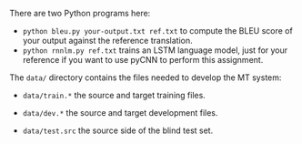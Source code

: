 There are two Python programs here:

 - `python bleu.py your-output.txt ref.txt` to compute the BLEU score of your output against the reference translation.
 - `python rnnlm.py ref.txt` trains an LSTM language model, just for your reference if you want to use pyCNN to perform this assignment.

The `data/` directory contains the files needed to develop the MT system:

 - `data/train.*` the source and target training files.

 - `data/dev.*` the source and target development files.

 - `data/test.src` the source side of the blind test set.
